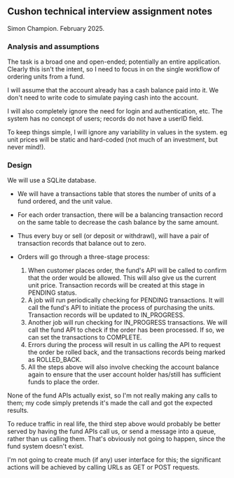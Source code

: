
Cushon technical interview assignment notes
-------------------------------------------

Simon Champion. February 2025.

### Analysis and assumptions

The task is a broad one and open-ended; potentially an entire application. Clearly this isn't the intent, so I need to focus in on the single workflow of ordering units from a fund.

I will assume that the account already has a cash balance paid into it. We don't need to write code to simulate paying cash into the account.

I will also completely ignore the need for login and authentication, etc. The system has no concept of users; records do not have a userID field.

To keep things simple, I will ignore any variability in values in the system. eg unit prices will be static and hard-coded (not much of an investment, but never mind!).

### Design

We will use a SQLite database.

* We will have a transactions table that stores the number of units of a fund ordered, and the unit value.
* For each order transaction, there will be a balancing transaction record on the same table to decrease the cash balance by the same amount.
* Thus every buy or sell (or deposit or withdrawl), will have a pair of transaction records that balance out to zero.

* Orders will go through a three-stage process:
  1) When customer places order, the fund's API will be called to confirm that the order would be allowed. This will also give us the current unit price. Transaction records will be created at this stage in PENDING status.
  2) A job will run periodically checking for PENDING transactions. It will call the fund's API to initiate the process of purchasing the units. Transaction records will be updated to IN_PROGRESS.
  3) Another job will run checking for IN_PROGRESS transactions. We will call the fund API to check if the order has been processed. If so, we can set the transactions to COMPLETE.
  4) Errors during the process will result in us calling the API to request the order be rolled back, and the transactions records being marked as ROLLED_BACK.
  5) All the steps above will also involve checking the account balance again to ensure that the user account holder has/still has sufficient funds to place the order.

None of the fund APIs actually exist, so I'm not really making any calls to them; my code simply pretends it's made the call and got the expected results.

To reduce traffic in real life, the third step above would probably be better served by having the fund APIs call us, or send a message into a queue, rather than us calling them. That's obviously not going to happen, since the fund system doesn't exist.

I'm not going to create much (if any) user interface for this; the significant actions will be achieved by calling URLs as GET or POST requests.
